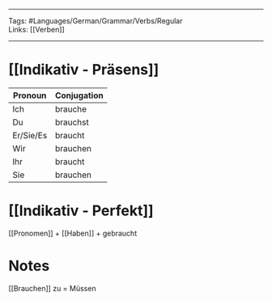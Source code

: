 ___
Tags: #Languages/German/Grammar/Verbs/Regular  
Links: [[Verben]]
___
# [[Indikativ - Präsens]]
Pronoun|Conjugation
------------ | ------------
Ich | brauche
Du | brauchst
Er/Sie/Es | braucht
Wir | brauchen
Ihr | braucht
Sie | brauchen


# [[Indikativ - Perfekt]]
[[Pronomen]] + [[Haben]] + gebraucht


# Notes
[[Brauchen]] zu = Müssen